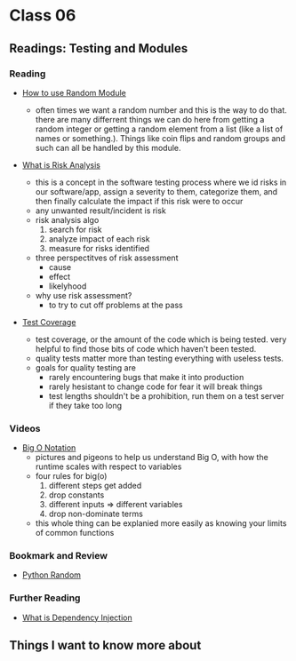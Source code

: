 # Class 06

## Readings: Testing and Modules

### Reading

- [How to use Random Module](https://www.pythonforbeginners.com/random/how-to-use-the-random-module-in-python)
  - often times we want a random number and this is the way to do that. there are many differrent things we can do here from getting a random integer or getting a random element from a list (like a list of names or something.). Things like coin flips and random groups and such can all be handled by this module.

- [What is Risk Analysis](https://www.edureka.co/blog/risk-analysis-in-software-testing/)
  - this is a concept in the software testing process where we id risks in our software/app, assign a severity to them, categorize them, and then finally calculate the impact if this risk were to occur
  - any unwanted result/incident is risk
  - risk analysis algo
    1. search for risk
    2. analyze impact of each risk
    3. measure for risks identified
  - three perspectitves of risk assessment
    - cause
    - effect
    - likelyhood
  - why use risk assessment?
    - to try to cut off problems at the pass 

- [Test Coverage](https://martinfowler.com/bliki/TestCoverage.html)
  - test coverage, or the amount of the code which is being tested. very helpful to find those bits of code which haven't been tested.
  - quality tests matter more than testing everything with useless tests.
  - goals for quality testing are
    - rarely encountering bugs that make it into production
    - rarely hesistant to change code for fear it will break things
    - test lengths shouldn't be a prohibition, run them on a test server if they take too long

### Videos

- [Big O Notation](https://www.youtube.com/watch?v=v4cd1O4zkGw)
  - pictures and pigeons to help us understand Big O, with how the runtime scales with respect to variables
  - four rules for big(o)
    1. different steps get added
    2. drop constants
    3. different inputs => different variables
    4. drop non-dominate terms
  - this whole thing can be explanied more easily as knowing your limits of common functions  

### Bookmark and Review

- [Python Random](https://docs.python.org/3/library/random.html)

### Further Reading

- [What is Dependency Injection](https://www.freecodecamp.org/news/a-quick-intro-to-dependency-injection-what-it-is-and-when-to-use-it-7578c84fa88f/)

## Things I want to know more about
